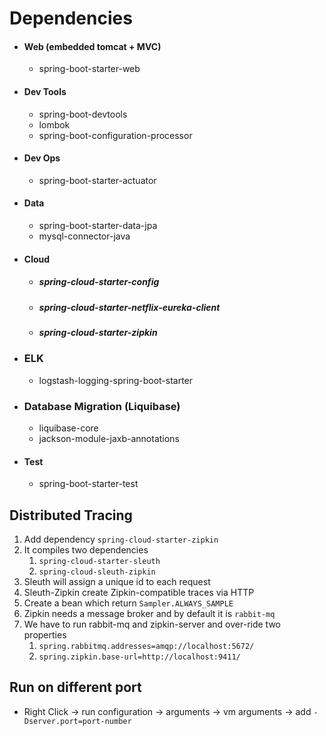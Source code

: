Dependencies
============

- #### Web (embedded tomcat + MVC)
    - spring-boot-starter-web
- #### Dev Tools
    - spring-boot-devtools
    - lombok
    - spring-boot-configuration-processor
- #### Dev Ops
    - spring-boot-starter-actuator
- #### Data
    - spring-boot-starter-data-jpa
    - mysql-connector-java
- #### Cloud
    - ##### spring-cloud-starter-config
    - ##### spring-cloud-starter-netflix-eureka-client
    - ##### spring-cloud-starter-zipkin
- ### ELK
    - logstash-logging-spring-boot-starter
- ### Database Migration (Liquibase)
    - liquibase-core
    - jackson-module-jaxb-annotations
- #### Test
    - spring-boot-starter-test

Distributed Tracing
-------------------
1.  Add dependency ```spring-cloud-starter-zipkin```
2. It compiles two dependencies
    1. ```spring-cloud-starter-sleuth```
    2. ```spring-cloud-sleuth-zipkin```
3.  Sleuth will assign a unique id to each request
4.  Sleuth-Zipkin create Zipkin-compatible traces via HTTP
5.  Create a bean which return ```Sampler.ALWAYS_SAMPLE```
6.  Zipkin needs a message broker and by default it is ```rabbit-mq```
7.  We have to run rabbit-mq and zipkin-server and  over-ride two properties
    1. ```spring.rabbitmq.addresses=amqp://localhost:5672/```
    2. ```spring.zipkin.base-url=http://localhost:9411/```


Run on different port
---------------------
- Right Click -> run configuration -> arguments -> vm arguments -> add ```-Dserver.port=port-number```


